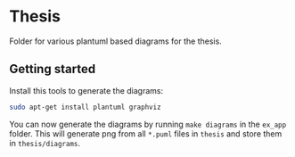 # Thesis

Folder for various plantuml based diagrams for the thesis.

## Getting started

Install this tools to generate the diagrams:

```bash
sudo apt-get install plantuml graphviz
```

You can now generate the diagrams by running `make diagrams` in the `ex_app` folder.
This will generate png from all `*.puml` files in `thesis` and store them in `thesis/diagrams`. 

